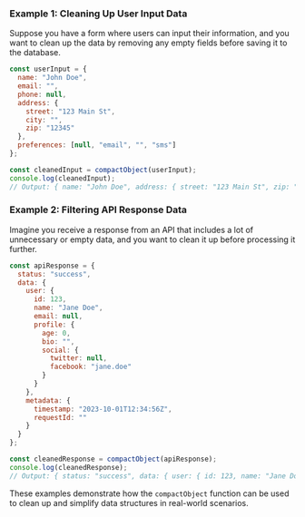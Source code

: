 ### Example 1: Cleaning Up User Input Data
Suppose you have a form where users can input their information, and you want to clean up the data by removing any empty fields before saving it to the database.

```javascript
const userInput = {
  name: "John Doe",
  email: "",
  phone: null,
  address: {
    street: "123 Main St",
    city: "",
    zip: "12345"
  },
  preferences: [null, "email", "", "sms"]
};

const cleanedInput = compactObject(userInput);
console.log(cleanedInput);
// Output: { name: "John Doe", address: { street: "123 Main St", zip: "12345" }, preferences: ["email", "sms"] }
```

### Example 2: Filtering API Response Data
Imagine you receive a response from an API that includes a lot of unnecessary or empty data, and you want to clean it up before processing it further.

```javascript
const apiResponse = {
  status: "success",
  data: {
    user: {
      id: 123,
      name: "Jane Doe",
      email: null,
      profile: {
        age: 0,
        bio: "",
        social: {
          twitter: null,
          facebook: "jane.doe"
        }
      }
    },
    metadata: {
      timestamp: "2023-10-01T12:34:56Z",
      requestId: ""
    }
  }
};

const cleanedResponse = compactObject(apiResponse);
console.log(cleanedResponse);
// Output: { status: "success", data: { user: { id: 123, name: "Jane Doe", profile: { social: { facebook: "jane.doe" } } }, metadata: { timestamp: "2023-10-01T12:34:56Z" } } }
```

These examples demonstrate how the `compactObject` function can be used to clean up and simplify data structures in real-world scenarios.


